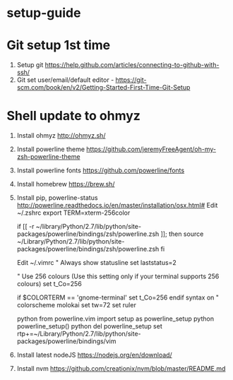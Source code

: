 # setup-guide


Git setup 1st time
========
1. Setup git https://help.github.com/articles/connecting-to-github-with-ssh/
1. Git set user/email/default editor - https://git-scm.com/book/en/v2/Getting-Started-First-Time-Git-Setup


Shell update to ohmyz
=====================
1. Install ohmyz http://ohmyz.sh/
1. Install powerline theme https://github.com/jeremyFreeAgent/oh-my-zsh-powerline-theme
1. Install powerline fonts https://github.com/powerline/fonts

1. Install homebrew https://brew.sh/
1. Install pip, powerline-status http://powerline.readthedocs.io/en/master/installation/osx.html#
    Edit ~/.zshrc
    export TERM=xterm-256color

    if [[ -r ~/library/Python/2.7/lib/python/site-packages/powerline/bindings/zsh/powerline.zsh ]]; then
            source ~/Library/Python/2.7/lib/python/site-packages/powerline/bindings/zsh/powerline.zsh
    fi

    Edit ~/.vimrc
    " Always show statusline
    set laststatus=2

    " Use 256 colours (Use this setting only if your terminal supports 256 colours)
    set t_Co=256

    if $COLORTERM == 'gnome-terminal'
    set t_Co=256
    endif
    syntax on
    " colorscheme molokai
    set tw=72
    set ruler

    python from powerline.vim import setup as powerline_setup
    python powerline_setup()
    python del powerline_setup
    set rtp+=~/Library/Python/2.7/lib/python/site-packages/powerline/bindings/vim

1. Install latest nodeJS https://nodejs.org/en/download/
1. Install nvm https://github.com/creationix/nvm/blob/master/README.md
